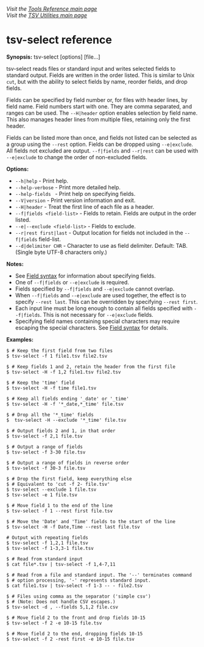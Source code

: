 _Visit the [Tools Reference main page](../ToolReference.md)_<br>
_Visit the [TSV Utilities main page](../../README.md)_

# tsv-select reference

**Synopsis:** tsv-select [options] [file...]

tsv-select reads files or standard input and writes selected fields to standard output. Fields are written in the order listed. This is similar to Unix `cut`, but with the ability to select fields by name, reorder fields, and drop fields.

Fields can be specified by field number or, for files with header lines, by field name. Field numbers start with one. They are comma separated, and ranges can be used. The `--H|header` option enables selection by field name. This also manages header lines from multiple files, retaining only the first header.

Fields can be listed more than once, and fields not listed can be selected as a group using the `--rest` option. Fields can be dropped using `--e|exclude`. All fields not excluded are output. `--f|fields` and `--r|rest` can be used with `--e|exclude` to change the order of non-excluded fields.

**Options:**
* `--h|help` - Print help.
* `--help-verbose` -  Print more detailed help.
* `--help-fields ` - Print help on specifying fields.
* `--V|version` - Print version information and exit.
* `--H|header` - Treat the first line of each file as a header.
* `--f|fields <field-list>` - Fields to retain. Fields are output in the order listed.
* `--e|--exclude <field-list>` - Fields to exclude.
* `--r|rest first|last` - Output location for fields not included in the `--f|fields` field-list.
* `--d|delimiter CHR` - Character to use as field delimiter. Default: TAB. (Single byte UTF-8 characters only.)

**Notes:**
* See [Field syntax](common-options-and-behavior.md#field-syntax) for information about specifying fields.
* One of `--f|fields` or `--e|exclude` is required.
* Fields specified by `--f|fields` and `--e|exclude` cannot overlap.
* When `--f|fields` and `--e|exclude` are used together, the effect is to specify `--rest last`. This can be overridden by specifying `--rest first`.
* Each input line must be long enough to contain all fields specified with `--f|fields`. This is not necessary for `--e|exclude` fields.
* Specifying field names containing special characters may require escaping the special characters. See [Field syntax](common-options-and-behavior.md#field-syntax) for details.

**Examples:**
```
$ # Keep the first field from two files
$ tsv-select -f 1 file1.tsv file2.tsv

$ # Keep fields 1 and 2, retain the header from the first file
$ tsv-select -H -f 1,2 file1.tsv file2.tsv

$ # Keep the 'time' field
$ tsv-select -H -f time file1.tsv

$ # Keep all fields ending '_date' or '_time'
$ tsv-select -H -f '*_date,*_time' file.tsv

$ # Drop all the '*_time' fields
$  tsv-select -H --exclude '*_time' file.tsv
   
$ # Output fields 2 and 1, in that order
$ tsv-select -f 2,1 file.tsv

$ # Output a range of fields
$ tsv-select -f 3-30 file.tsv

$ # Output a range of fields in reverse order
$ tsv-select -f 30-3 file.tsv

$ # Drop the first field, keep everything else
$ # Equivalent to 'cut -f 2- file.tsv'
$ tsv-select --exclude 1 file.tsv
$ tsv-select -e 1 file.tsv

$ # Move field 1 to the end of the line
$ tsv-select -f 1 --rest first file.tsv

$ # Move the 'Date' and 'Time' fields to the start of the line
$ tsv-select -H -f Date,Time --rest last file.tsv

# Output with repeating fields
$ tsv-select -f 1,2,1 file.tsv
$ tsv-select -f 1-3,3-1 file.tsv

$ # Read from standard input
$ cat file*.tsv | tsv-select -f 1,4-7,11

$ # Read from a file and standard input. The '--' terminates command
$ # option processing, '-' represents standard input.
$ cat file1.tsv | tsv-select -f 1-3 -- - file2.tsv

$ # Files using comma as the separator ('simple csv')
$ # (Note: Does not handle CSV escapes.)
$ tsv-select -d , --fields 5,1,2 file.csv

$ # Move field 2 to the front and drop fields 10-15
$ tsv-select -f 2 -e 10-15 file.tsv

$ # Move field 2 to the end, dropping fields 10-15
$ tsv-select -f 2 -rest first -e 10-15 file.tsv
```
